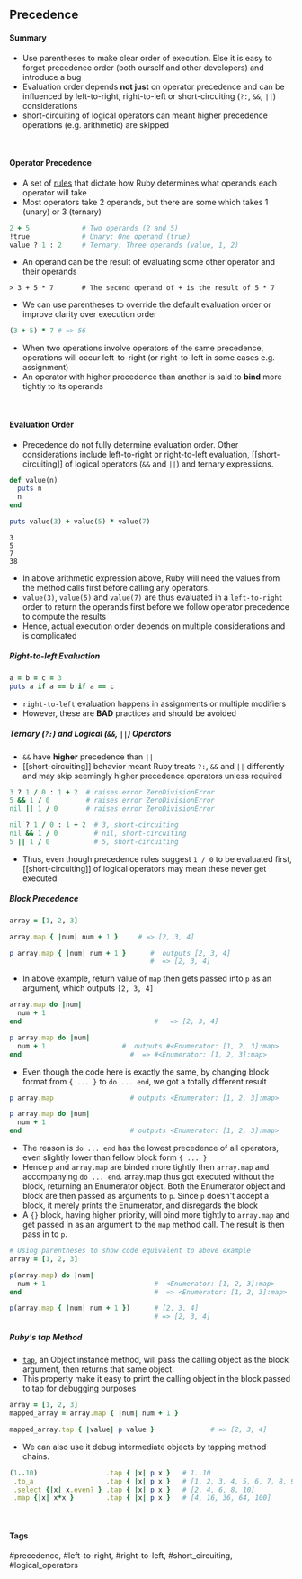 ## Precedence

#### Summary
- Use parentheses to make clear order of execution. Else it is easy to forget precedence order (both ourself and other developers) and introduce a bug
- Evaluation order depends **not just** on operator precedence and can be influenced by left-to-right, right-to-left or short-circuiting (`?:`, `&&`, `||`) considerations
- short-circuiting of logical operators can meant higher precedence operations (e.g. arithmetic) are skipped
<br>

#### Operator Precedence
- A set of [rules](https://ruby-doc.org/core-3.0.2/doc/syntax/precedence_rdoc.html) that dictate how Ruby determines what operands each operator will take
- Most operators take 2 operands, but there are some which takes 1 (unary) or 3 (ternary)
```ruby
2 + 5             # Two operands (2 and 5)
!true             # Unary: One operand (true)
value ? 1 : 2     # Ternary: Three operands (value, 1, 2)
```
- An operand can be the result of evaluating some other operator and their operands
```irb
> 3 + 5 * 7		  # The second operand of + is the result of 5 * 7
```
- We can use parentheses to override the default evaluation order or improve clarity over execution order
```ruby
(3 + 5) * 7 # => 56
```
- When two operations involve operators of the same precedence, operations will occur left-to-right (or right-to-left in some cases e.g. assignment)
- An operator with higher precedence than another is said to **bind** more tightly to its operands
<br>

#### Evaluation Order
- Precedence do not fully determine evaluation order. Other considerations include left-to-right or right-to-left evaluation, [[short-circuiting]] of logical operators (`&&` and `||`) and ternary expressions.

```ruby
def value(n)
  puts n
  n
end

puts value(3) + value(5) * value(7)
```

```plaintext
3
5
7
38
```
- In above arithmetic expression above, Ruby will need the values from the method calls first before calIing any operators. 
- `value(3)`, `value(5)` and `value(7)` are thus evaluated in a `left-to-right` order to return the operands first before we follow operator precedence to compute the results 
- Hence, actual execution order depends on multiple considerations and is complicated 

##### Right-to-left Evaluation
```ruby
a = b = c = 3
puts a if a == b if a == c
```
- `right-to-left` evaluation happens in assignments or multiple modifiers
- However, these are **BAD** practices and should be avoided

##### Ternary (`?:`) and Logical  (`&&`, `||`) Operators
- `&&` have **higher** precedence than `||`
- [[short-circuiting]] behavior meant Ruby treats `?:`, `&&` and `||` differently and may skip seemingly higher precedence operators unless required

```ruby
3 ? 1 / 0 : 1 + 2  # raises error ZeroDivisionError
5 && 1 / 0         # raises error ZeroDivisionError
nil || 1 / 0       # raises error ZeroDivisionError
```

```ruby
nil ? 1 / 0 : 1 + 2  # 3, short-circuiting
nil && 1 / 0         # nil, short-circuiting
5 || 1 / 0           # 5, short-circuiting
```
- Thus, even though precedence rules suggest `1 / 0` to be evaluated first, [[short-circuiting]] of logical operators may mean these never get executed

##### Block Precedence
```ruby
array = [1, 2, 3]

array.map { |num| num + 1 }     # => [2, 3, 4]
```
```ruby
p array.map { |num| num + 1 }      #  outputs [2, 3, 4]
                                   #  => [2, 3, 4]
```
- In above example, return value of `map` then gets passed into `p` as an argument, which outputs `[2, 3, 4]`

```ruby
array.map do |num|
  num + 1
end                                 #   => [2, 3, 4]
```
```ruby
p array.map do |num|
  num + 1                   #  outputs #<Enumerator: [1, 2, 3]:map>
end                           #  => #<Enumerator: [1, 2, 3]:map>
```
- Even though the code here is exactly the same, by changing block format from `{ ... }` to `do ... end`, we got a totally different result 


```ruby
p array.map                   # outputs <Enumerator: [1, 2, 3]:map>

p array.map do |num|
  num + 1
end                           # outputs <Enumerator: [1, 2, 3]:map>
```
- The reason is `do ... end` has the lowest precedence of all operators, even slightly lower than fellow block form `{ ... }`
- Hence `p` and `array.map` are binded more tightly then `array.map` and accompanying `do ... end`. array.map thus got executed without the block, returning an Enumerator object. Both the Enumerator object and block are then passed as arguments to `p`. Since `p` doesn't accept a block, it merely prints the Enumerator, and disregards the block
- A `{}` block, having higher priority, will bind more tightly to `array.map` and get passed in as an argument to the `map` method call. The result is then pass in to `p`.

```ruby
# Using parentheses to show code equivalent to above example 
array = [1, 2, 3]

p(array.map) do |num|
  num + 1                           #  <Enumerator: [1, 2, 3]:map>
end                                 #  => <Enumerator: [1, 2, 3]:map>

p(array.map { |num| num + 1 })      # [2, 3, 4]
                                    # => [2, 3, 4]
```

##### Ruby's **tap** Method
- [`tap`](https://ruby-doc.org/core-2.7.0/Object.html#method-i-tap), an Object instance method, will pass the calling object as the block argument, then returns that same object.
-  This property make it easy to print the calling object in the block passed to tap for debugging purposes

```ruby
array = [1, 2, 3]
mapped_array = array.map { |num| num + 1 }

mapped_array.tap { |value| p value }              # => [2, 3, 4]
```
- We can also use it debug intermediate objects by tapping method chains. 
```ruby
(1..10)                 .tap { |x| p x }   # 1..10
 .to_a                  .tap { |x| p x }   # [1, 2, 3, 4, 5, 6, 7, 8, 9, 10]
 .select {|x| x.even? } .tap { |x| p x }   # [2, 4, 6, 8, 10]
 .map {|x| x*x }        .tap { |x| p x }   # [4, 16, 36, 64, 100]
```
<br>

#### Tags
#precedence, #left-to-right, #right-to-left, #short_circuiting, #logical_operators